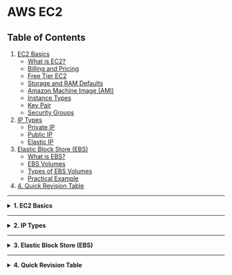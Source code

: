 #  AWS EC2

## Table of Contents
1. [EC2 Basics](#1-ec2-basics)  
   - [What is EC2?](#11-what-is-ec2)  
   - [Billing and Pricing](#12-billing-and-pricing)  
   - [Free Tier EC2](#13-free-tier-ec2)  
   - [Storage and RAM Defaults](#14-storage-and-ram-defaults)  
   - [Amazon Machine Image (AMI)](#15-amazon-machine-image-ami)  
   - [Instance Types](#16-instance-types)  
   - [Key Pair](#17-key-pair)  
   - [Security Groups](#18-security-groups)  
2. [IP Types](#2-ip-types)  
   - [Private IP](#21-private-ip)  
   - [Public IP](#22-public-ip)  
   - [Elastic IP](#23-elastic-ip)  
3. [Elastic Block Store (EBS)](#3-elastic-block-store-ebs)  
   - [What is EBS?](#31-what-is-ebs)  
   - [EBS Volumes](#32-ebs-volumes)  
   - [Types of EBS Volumes](#33-types-of-ebs-volumes)  
   - [Practical Example](#34-practical-example)  
4. [4. Quick Revision Table](#4-quick-revision-table)
---

<details>
<summary><strong>1. EC2 Basics</strong></summary>

## 1.1 What is EC2?
EC2 stands for **Elastic Compute Cloud**. It is AWS’s service for creating virtual machines in the cloud.  

Think of it like renting a computer from AWS:
- You choose how much **RAM**, **CPU power**, and **storage** you want.  
- You can increase or decrease these resources as your workload changes (scalable).  

👉 Use cases:  
- Hosting a website  
- Running applications (databases, APIs, ML workloads)  
- Creating testing/development environments  

---

## 1.2 Billing and Pricing
AWS charges you based on **how long your EC2 instance is running**.  

- **Linux instances** → billed **per second** (minimum 60 seconds).  
- **Windows instances** → billed **per hour**.  

📌 Example:  
If you start a Linux instance at 10:00:00 and stop at 10:02:15, you are billed for **135 seconds**.  
For Windows, if you run for even 5 minutes, you are billed for the full **1 hour**.  

---

## 1.3 Free Tier EC2
AWS provides a **Free Tier** for new accounts:  
- 750 hours/month of EC2 usage for 12 months  
- Enough to run **one instance continuously** for the whole month  

Free instance types:  
- `t2.micro` → older, available in Asia regions  
- `t3.micro` → newer, available in US & Europe  

📌 Example: You can launch a free Ubuntu server (`t2.micro`) and practice hosting a small website.  

---

## 1.4 Storage and RAM Defaults
Every EC2 instance needs a **hard disk** to store the operating system and files. AWS uses **EBS (Elastic Block Store)** for this.  

- Default root volume sizes:  
  - Linux → **8 GB**  
  - Windows → **30 GB**  

⚠️ Important: The **RAM** is decided by the **instance type**, not the OS.  
- Example: `t2.micro` = 1 GB RAM, `t3.medium` = 4 GB RAM.  

📌 Analogy: Think of EBS as your **hard drive**, and RAM as your **computer’s memory** — two different things.  

---

## 1.5 Amazon Machine Image (AMI)
An **AMI** is like a **template** for your EC2 instance. It contains:  
- The operating system (Windows, Linux, Ubuntu, etc.)  
- Pre-installed software (optional)  
- Default settings  

📌 Example:  
- Want a Linux server? → Choose Ubuntu AMI  
- Want a Windows desktop? → Choose Windows AMI  

---

## 1.6 Instance Types
AWS offers **different categories of instances** depending on what you need:  
- **General Purpose** → balanced (web apps)  
- **Compute Optimized** → more CPU (batch processing)  
- **Memory Optimized** → more RAM (databases, analytics)  
- **GPU Instances** → for ML, AI, gaming  

Free Tier examples:  

| Instance | Region      | Free Tier |  
|----------|-------------|-----------|  
| t2.micro | Asia        | Yes       |  
| t3.micro | US, Europe  | Yes       |  

📌 Example: If you just want to practice Linux commands, you don’t need GPU/memory-heavy instances — `t2.micro` is enough.  

---

## 1.7 Key Pair
When you connect to your EC2 via SSH (Linux/Mac) or RDP (Windows), AWS uses **Key Pairs** for authentication.  

- You download a **private key file** when you create the key pair:  
  - On Linux/Mac: `.pem` file  
  - On Windows (PuTTY): `.ppk` file (converted from `.pem`)  
- The **public key** is stored inside the EC2 instance automatically.  
- Together they work like a **lock and key system**.  

📌 Secure the private key with:  
```bash
chmod 400 mykey.pem
````

Without correct permissions, SSH won’t connect.

---

### 🔑 Key Pair Authentication Flow

```
[ Your PC ] -- uses private key --> [ SSH Request ] ---> [ EC2 Instance ]
                                           |
                                           v
                              EC2 compares with public key
                                           |
                       +-------------------+-----------------+
                       | Match? YES -> Access Granted        |
                       | Match? NO  -> Access Denied         |
                       +-------------------------------------+
```

---

## 1.8 Security Groups

A **Security Group** is like a **firewall** that controls traffic to and from your EC2 instance.

* **Inbound rules** → define what traffic can come **into** the instance
* **Outbound rules** → define what traffic can leave (default = all allowed)
* **Stateful** → if inbound is allowed, the reply outbound is automatically allowed

✔️ Common rules:

* Allow HTTP (port 80) → normal websites
* Allow HTTPS (port 443) → secure websites
* Allow SSH (port 22) → remote login

📌 Example:

* Hosting a website? → Open port 80 and 443 inbound
* Need remote login? → Open port 22 for your IP

---

### 🔒 Security Group Traffic Flow

```
          [ User's Browser ]
                 |
     HTTP Request on port 80
                 |
                 v
+-------------------------------+
| Security Group (EC2 Firewall) |
| Inbound Rules: Allow 80, 443  |
+-------------------------------+
                 |
                 v
           [ EC2 Instance ]
                 |
     Sends back website response
                 |
  (Outbound allowed automatically)
                 v
          [ User's Browser ]
```

</details>

---

<details>
<summary><strong>2. IP Types</strong></summary>

### 2.1 Private IP

* Assigned automatically when you launch an EC2 instance inside a **VPC (Virtual Private Cloud)**.
* **Fixed while running**, but it **changes if you stop and start** the instance.
* Used for **internal communication** between resources in the same VPC.
* Not routable on the internet.

---

### 2.2 Public IP

* Automatically assigned by AWS to instances launched in a **public subnet**.
* **Dynamic** → changes every time you stop and start the instance.
* Used for **internet communication**.
* Free, but **temporary**.

---

### 2.3 Elastic IP

* A **static public IPv4 address**.
* Remains the same until you manually release it.
* Useful for **production servers** that need a fixed public identity.
* Free if associated with a running instance; **chargeable if idle**.

**Workflow**

1. Allocate Elastic IP → Associate with EC2 instance.
2. Deallocate if not in use to avoid charges.

---

**Comparison Table**

| IP Type    | Static/Dynamic   | Scope           | Cost             | Notes                   |
| ---------- | ---------------- | --------------- | ---------------- | ----------------------- |
| Private IP | Static (per run) | Internal (VPC)  | Free             | Changes on stop/start   |
| Public IP  | Dynamic          | Internet access | Free             | New IP every stop/start |
| Elastic IP | Static           | Internet access | Free if attached | Permanent Public IP     |

</details>

---

<details>
<summary><strong>3. Elastic Block Store (EBS)</strong></summary>

### 3.1 What is EBS?

* **Elastic Block Store (EBS)** is block-level storage used with EC2 instances.
* Works like a **virtual hard disk (HDD/SSD)**.
* Persistent → data survives instance stop/start.
* Each EC2 instance must have at least **one root volume** (boot disk).

---

### 3.2 EBS Volumes

* Root volume → default OS storage.

  * Linux default: **8 GiB**
  * Windows default: **30 GiB**
* Additional volumes can be attached/detached.
* Volume size → up to **16 TiB**.
* One EC2 instance can have **multiple volumes**.

---

### 3.3 Types of EBS Volumes

| Type                               | Description                      | Use Case            | Min Size | Max Size |
| ---------------------------------- | -------------------------------- | ------------------- | -------- | -------- |
| **gp3 (General Purpose SSD)**      | Balanced performance & price     | General workloads   | 1 GiB    | 16 TiB   |
| **io2/io1 (Provisioned IOPS SSD)** | High performance, low latency    | Databases           | 4 GiB    | 16 TiB   |
| **st1 (Throughput Optimized HDD)** | Low-cost HDD, high throughput    | Big data, streaming | 125 GiB  | 16 TiB   |
| **sc1 (Cold HDD)**                 | Cheapest HDD, lowest performance | Archival data       | 125 GiB  | 16 TiB   |
| **Magnetic (Standard)**            | Legacy HDD                       | Rarely used         | 1 GiB    | 1 TiB    |

---

### 3.4 Example – Using Additional Volumes Across Instances

#### Step 1: Store Data into the Additional Volume

```bash
# Format the new volume
sudo mkfs -t ext4 /dev/xvdbb

# Create a directory to mount
mkdir telusko

# Mount the volume
sudo mount /dev/xvdbb telusko

# Go inside the mount directory
cd telusko

# Create files inside the new volume
sudo touch telusko.txt alien.txt
```

At this point, your extra volume (`/dev/xvdbb`) contains 2 files.

---

#### Step 2: Detach Additional Volume

* From the AWS console, **detach the additional volume** from the current EC2 VM.

---

#### Step 3: Attach Volume to Another Instance

1. Create a **new EC2 VM**.
2. Attach the same additional volume (`/dev/xvdbb`) to the new VM.

---

#### Step 4: Verify Data in New Instance

```bash
# Check available block devices
lsblk

# Create mount point again
mkdir telusko

# Mount the existing volume
sudo mount /dev/xvdbb telusko

# Go inside and list files
cd telusko
ls -l
```

📌 You should see the files created earlier:

```
telusko.txt
alien.txt
```

---

#### Step 5: Cleanup

* Once done with practice, **detach the additional volumes**.
* Delete the volume from AWS console if no longer needed.

---

### 📊 Visual

```
[ EC2 Instance A ] --> Volume (/dev/xvdbb) --> Files: telusko.txt, alien.txt
       |
   Detach Volume
       v
[ EC2 Instance B ] <-- Attach same volume <-- Files still available
```
</details>

---

<details>
<summary><strong>4. Quick Revision Table</strong></summary>

| Concept        | Key Point                        | Analogy                       |
| -------------- | -------------------------------- | ----------------------------- |
| EC2            | Virtual machine in AWS           | Renting a computer            |
| Billing        | Linux = per sec, Win = per hour  | Pay-as-you-go                 |
| Free Tier      | 750 hrs/month (t2/t3.micro)      | 1 free server 24/7 for a year |
| AMI            | Template (OS + software)         | Prebuilt OS image             |
| Key Pair       | `.pem/.ppk` login keys           | Lock + Key                    |
| Security Group | Firewall, inbound/outbound rules | Bouncer at the door           |
| Private IP     | Internal only                    | Home Wi-Fi address            |
| Public IP      | Internet, temporary              | Phone number that can change  |
| Elastic IP     | Internet, permanent              | Business landline             |
| EBS            | Persistent block storage         | Hard drive for EC2            |
| gp3            | Balanced SSD                     | Laptop SSD                    |
| io2            | High perf SSD                    | Enterprise SSD                |
| st1            | High throughput HDD              | External movie drive          |
| sc1            | Cold storage HDD                 | Old backup drive              |

---

</details>